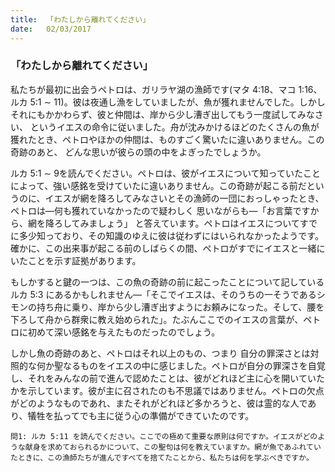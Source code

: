 ```yaml
---
title:  「わたしから離れてください」
date:   02/03/2017
---
```


### 「わたしから離れてください」

 私たちが最初に出会うペトロは、ガリラヤ湖の漁師です(マタ 4:18、マコ 1:16、ルカ 5:1 ∼ 11)。彼は夜通し漁をしていましたが、魚が獲れませんでした。しかしそれにもかかわらず、彼と仲間は、岸から少し漕ぎ出してもう一度試してみなさい、 というイエスの命令に従いました。舟が沈みかけるほどのたくさんの魚が獲れたとき、ペトロやほかの仲間は、ものすごく驚いたに違いありません。この奇跡のあと、 どんな思いが彼らの頭の中をよぎったでしょうか。

 ルカ 5:1 ∼ 9を読んでください。ペトロは、彼がイエスについて知っていたことによって、強い感銘を受けていたに違いありません。この奇跡が起こる前だというのに、イエスが網を降ろしてみなさいとその漁師の一団におっしゃったとき、ペトロは―何も獲れていなかったので疑わしく 思いながらも―「お言葉ですから、網を降ろしてみましょう」 と答えています。ペトロはイエスについてすでに多少知っており、その知識のゆえに彼は従わずにはいられなかったようです。確かに、この出来事が起こる前のしばらくの間、ペトロがすでにイエスと一緒にいたことを示す証拠があります。

 もしかすると鍵の一つは、この魚の奇跡の前に起こったことについて記しているルカ 5:3 にあるかもしれません―「そこでイエスは、そのうちの一そうであるシモンの持ち舟に乗り、岸から少し漕ぎ出すようにお頼みになった。そして、腰を下ろして舟から群衆に教え始められた」。たぶんここでのイエスの言葉が、ペトロに初めて深い感銘を与えたものだったのでしょう。

 しかし魚の奇跡のあと、ペトロはそれ以上のもの、つまり 自分の罪深さとは対照的な何か聖なるものをイエスの中に感じました。ペトロが自分の罪深さを自覚し、それをみんなの前で進んで認めたことは、彼がどれほど主に心を開いていたかを示しています。彼が主に召されたのも不思議ではありません。ペトロの欠点がどのようなものであれ、またそれがどれほど多かろうと、彼は霊的な人であり、犠牲を払ってでも主に従う心の準備ができていたのです。

`問1: ルカ 5:11 を読んでください。ここでの極めて重要な原則は何ですか。イエスがどのような献身を求めておられるかについて、この聖句は何を教えていますか。網が魚であふれていたときに、この漁師たちが進んですべてを捨てたことから、私たちは何を学ぶべきですか。`
